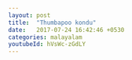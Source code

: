 ```yaml
---
layout: post
title:  "Thumbapoo kondu"
date:   2017-07-24 16:42:46 +0530
categories: malayalam
youtubeId: hVsWc-zGdLY
---
```

